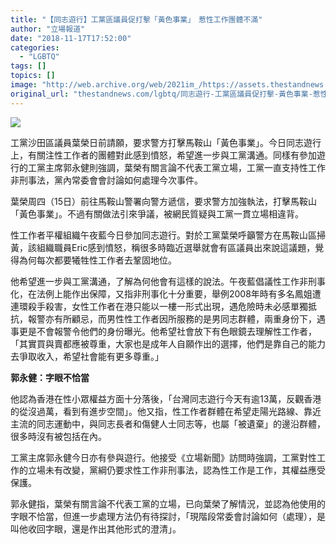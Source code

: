 ```yaml
---
title: "【同志遊行】工黨區議員促打擊「黃色事業」　惹性工作團體不滿"
author: "立場報道"
date: "2018-11-17T17:52:00"
categories:
  - "LGBTQ"
tags: []
topics: []
image: "http://web.archive.org/web/2021im_/https://assets.thestandnews.com/media/photos/46446922_10155662626482056_4098327634306400256_o_bjS9z.jpg"
original_url: "thestandnews.com/lgbtq/同志遊行-工黨區議員促打擊-黃色事業-惹性工作團體不滿"
---
```

![](http://web.archive.org/web/2021im_/https://assets.thestandnews.com/media/photos/46446922_10155662626482056_4098327634306400256_o_bjS9z.jpg)

工黨沙田區議員葉榮日前請願，要求警方打擊馬鞍山「黃色事業」。今日同志遊行上，有關注性工作者的團體對此感到憤怒，希望進一步與工黨溝通。同樣有參加遊行的工黨主席郭永健則強調，葉榮有關言論不代表工黨立場，工黨一直支持性工作非刑事法，黨內常委會會討論如何處理今次事件。

葉榮周四（15日）前往馬鞍山警署向警方遞信，要求警方加強執法，打擊馬鞍山「黃色事業」。不過有關做法引來爭議，被網民質疑與工黨一貫立場相違背。

性工作者平權組織午夜藍今日參加同志遊行。對於工黨葉榮呼籲警方在馬鞍山區掃黃，該組織職員Eric感到憤怒，稱很多時臨近選舉就會有區議員出來說這議題，覺得為何每次都要犧牲性工作者去鞏固地位。

他希望進一步與工黨溝通，了解為何他會有這樣的說法。午夜藍倡議性工作非刑事化，在法例上能作出保障，又指非刑事化十分重要，舉例2008年時有多名鳳姐遭連環殺手殺害，女性工作者在港只能以一樓一形式出現，遇危險時未必感單獨抵抗，報警亦有所顧忌，而男性性工作者因所服務的是男同志群體，兩重身份下，遇事更是不會報警令他們的身份曝光。他希望社會放下有色眼鏡去理解性工作者，「其實買與賣都應被尊重，大家也是成年人自願作出的選擇，他們是靠自己的能力去爭取收入，希望社會能有更多尊重。」

**郭永健：字眼不恰當**

他認為香港在性小眾權益方面十分落後，「台灣同志遊行今天有逾13萬，反觀香港的從沒過萬，看到有進步空間」。他又指，性工作者群體在希望走陽光路線、靠近主流的同志運動中，與同志長者和傷健人士同志等，也屬「被遺棄」的邊沿群體，很多時沒有被包括在內。

工黨主席郭永健今日亦有參與遊行。他接受《立場新聞》訪問時強調，工黨對性工作的立場未有改變，黨綱仍要求性工作非刑事法，認為性工作是工作，其權益應受保護。

郭永健指，葉榮有關言論不代表工黨的立場，已向葉榮了解情況，並認為他使用的字眼不恰當，但進一步處理方法仍有待探討，「現階段常委會討論如何（處理），是叫他收回字眼，還是作出其他形式的澄清」。